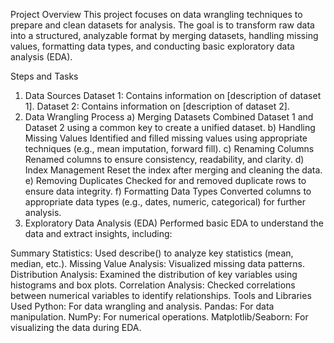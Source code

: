 Project Overview
This project focuses on data wrangling techniques to prepare and clean datasets for analysis. The goal is to transform raw data into a structured, analyzable format by merging datasets, handling missing values, formatting data types, and conducting basic exploratory data analysis (EDA).

Steps and Tasks
1. Data Sources
Dataset 1: Contains information on [description of dataset 1].
Dataset 2: Contains information on [description of dataset 2].
2. Data Wrangling Process
a) Merging Datasets
Combined Dataset 1 and Dataset 2 using a common key to create a unified dataset.
b) Handling Missing Values
Identified and filled missing values using appropriate techniques (e.g., mean imputation, forward fill).
c) Renaming Columns
Renamed columns to ensure consistency, readability, and clarity.
d) Index Management
Reset the index after merging and cleaning the data.
e) Removing Duplicates
Checked for and removed duplicate rows to ensure data integrity.
f) Formatting Data Types
Converted columns to appropriate data types (e.g., dates, numeric, categorical) for further analysis.
3. Exploratory Data Analysis (EDA)
Performed basic EDA to understand the data and extract insights, including:

Summary Statistics: Used describe() to analyze key statistics (mean, median, etc.).
Missing Value Analysis: Visualized missing data patterns.
Distribution Analysis: Examined the distribution of key variables using histograms and box plots.
Correlation Analysis: Checked correlations between numerical variables to identify relationships.
Tools and Libraries Used
Python: For data wrangling and analysis.
Pandas: For data manipulation.
NumPy: For numerical operations.
Matplotlib/Seaborn: For visualizing the data during EDA.

